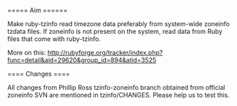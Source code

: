 ===== Aim ======

Make ruby-tzinfo read timezone data preferably from system-wide zoneinfo tzdata files.
If zoneinfo is not present on the system, read data from Ruby files that come with ruby-tzinfo.

More on this: http://rubyforge.org/tracker/index.php?func=detail&aid=29620&group_id=894&atid=3525

==== Changes ====

All changes from Phillip Ross tzinfo-zoneinfo branch obtained from official zoneinfo SVN are mentioned in tzinfo/CHANGES.
Please help us to test this.